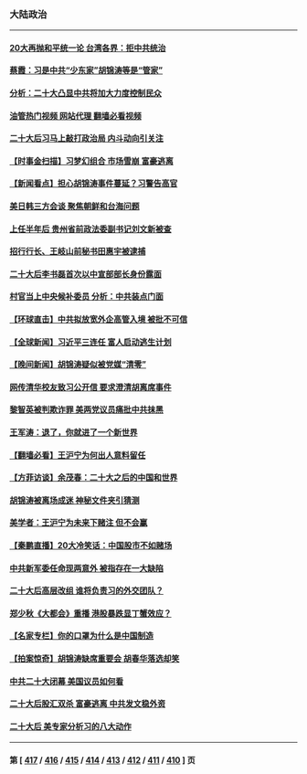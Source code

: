 ### 大陆政治
---
#### [20大再抛和平统一论 台湾各界：拒中共统治](../../pages/ncid277/n13852796.md?10270445) 
#### [蔡霞：习是中共“少东家”胡锦涛等是“管家”](../../pages/ncid277/n13853210.md?10270445) 
#### [分析：二十大凸显中共将加大力度控制民众](../../pages/ncid277/n13853443.md?10270445) 
#### [油管热门视频 网站代理 翻墙必看视频](http://132.145.103.77:81/youtube.html?10270445)
#### [二十大后习马上敲打政治局 内斗动向引关注](../../pages/ncid277/n13853269.md?10270445) 
#### [【时事金扫描】习梦幻组合 市场雪崩 富豪逃离](../../pages/ncid277/n13853270.md?10270445) 
#### [【新闻看点】担心胡锦涛事件蔓延？习警告高官](../../pages/ncid277/n13852674.md?10270445) 
#### [美日韩三方会谈 聚焦朝鲜和台海问题](../../pages/ncid277/n13853237.md?10270445) 
#### [上任半年后 贵州省前政法委副书记刘文新被查](../../pages/ncid277/n13853212.md?10270445) 
#### [招行行长、王岐山前秘书田惠宇被逮捕](../../pages/ncid277/n13853116.md?10270445) 
#### [二十大后李书磊首次以中宣部部长身份露面](../../pages/ncid277/n13853203.md?10270445) 
#### [村官当上中央候补委员 分析：中共装点门面](../../pages/ncid277/n13853127.md?10270445) 
#### [【环球直击】中共拟放宽外企高管入境 被批不可信](../../pages/ncid277/n13853121.md?10270445) 
#### [【全球新闻】习近平三连任 富人启动逃生计划](../../pages/ncid277/n13852380.md?10270445) 
#### [【晚间新闻】胡锦涛疑似被党媒“清零”](../../pages/ncid277/n13852382.md?10270445) 
#### [网传清华校友致习公开信 要求澄清胡离席事件](../../pages/ncid277/n13852835.md?10270445) 
#### [黎智英被判欺诈罪 美两党议员痛批中共抹黑](../../pages/ncid277/n13852892.md?10270445) 
#### [王军涛：退了，你就进了一个新世界](../../pages/ncid277/n13852887.md?10270445) 
#### [【翻墙必看】王沪宁为何出人意料留任](../../pages/ncid277/n13852927.md?10270445) 
#### [【方菲访谈】余茂春：二十大之后的中国和世界](../../pages/ncid277/n13852740.md?10270445) 
#### [胡锦涛被离场成迷 神秘文件夹引猜测](../../pages/ncid277/n13852746.md?10270445) 
#### [美学者：王沪宁为未来下赌注 但不会赢](../../pages/ncid277/n13852618.md?10270445) 
#### [【秦鹏直播】20大冷笑话：中国股市不如赌场](../../pages/ncid277/n13852776.md?10270445) 
#### [中共新军委任命现两意外 被指存在一大缺陷](../../pages/ncid277/n13852629.md?10270445) 
#### [二十大后高层改组 谁将负责习的外交团队？](../../pages/ncid277/n13852729.md?10270445) 
#### [郑少秋《大都会》重播 港股暴跌显丁蟹效应？](../../pages/ncid277/n13852747.md?10270445) 
#### [【名家专栏】你的口罩为什么是中国制造](../../pages/ncid277/n13852536.md?10270445) 
#### [【拍案惊奇】胡锦涛缺席重要会 胡春华落选却笑](../../pages/ncid277/n13852619.md?10270445) 
#### [中共二十大闭幕 美国议员如何看](../../pages/ncid277/n13852701.md?10270445) 
#### [二十大后股汇双杀 富豪逃离 中共发文稳外资](../../pages/ncid277/n13852474.md?10270445) 
#### [二十大后 美专家分析习的八大动作](../../pages/ncid277/n13852651.md?10270445) 

---
#### 第 [ [417](./417.md?10270445) / [416](./416.md?10270445) / [415](./415.md?10270445) / [414](./414.md?10270445) / [413](./413.md?10270445) / [412](./412.md?10270445) / [411](./411.md?10270445) / [410](./410.md?10270445) ] 页
